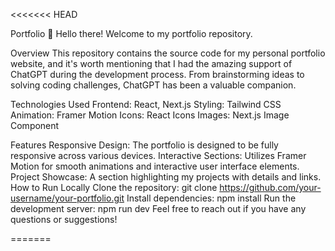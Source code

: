 <<<<<<< HEAD

Portfolio
👋 Hello there! Welcome to my portfolio repository.


Overview
This repository contains the source code for my personal portfolio website, and it's worth mentioning that I had the amazing support of ChatGPT during the development process. From brainstorming ideas to solving coding challenges, ChatGPT has been a valuable companion.


Technologies Used
Frontend: React, Next.js
Styling: Tailwind CSS
Animation: Framer Motion
Icons: React Icons
Images: Next.js Image Component


Features
Responsive Design: The portfolio is designed to be fully responsive across various devices.
Interactive Sections: Utilizes Framer Motion for smooth animations and interactive user interface elements.
Project Showcase: A section highlighting my projects with details and links.
How to Run Locally
Clone the repository: git clone https://github.com/your-username/your-portfolio.git
Install dependencies: npm install
Run the development server: npm run dev
Feel free to reach out if you have any questions or suggestions!

=======